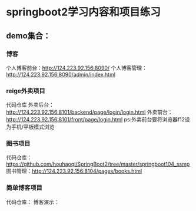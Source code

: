 # springboot2学习内容和项目练习



## demo集合：

### 博客
个人博客前台：http://124.223.92.156:8090/
个人博客管理：http://124.223.92.156:8090/admin/index.html

### reige外卖项目
代码仓库
外卖后台：http://124.223.92.156:8101/backend/page/login/login.html
外卖前台：http://124.223.92.156:8101/front/page/login.html
ps:外卖前台要将浏览器f12设为手机/平板模式浏览

### 图书项目
代码仓库：https://github.com/houhaoqi/SpringBoot2/tree/master/springboot104_ssmp
图书管理：http://124.223.92.156:8104/pages/books.html

### 简单博客项目
代码仓库：
博客演示：
